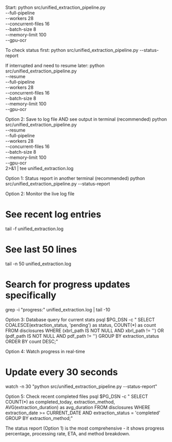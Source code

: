  Start:
  python src/unified_extraction_pipeline.py \
    --full-pipeline \
    --workers 28 \
    --concurrent-files 16 \
    --batch-size 8 \
    --memory-limit 100 \
    --gpu-ocr
  
  To check status first:
  python src/unified_extraction_pipeline.py --status-report

  If interrupted and need to resume later:
  python src/unified_extraction_pipeline.py \
    --resume \
    --full-pipeline \
    --workers 28 \
    --concurrent-files 16 \
    --batch-size 8 \
    --memory-limit 100 \
    --gpu-ocr

  Option 2: Save to log file AND see output in terminal (recommended)
  python src/unified_extraction_pipeline.py \
    --resume \
    --full-pipeline \
    --workers 28 \
    --concurrent-files 16 \
    --batch-size 8 \
    --memory-limit 100 \
    --gpu-ocr \
    2>&1 | tee unified_extraction.log

  Option 1: Status report in another terminal (recommended)
  python src/unified_extraction_pipeline.py --status-report

  Option 2: Monitor the live log file
  # See recent log entries
  tail -f unified_extraction.log

  # See last 50 lines
  tail -n 50 unified_extraction.log

  # Search for progress updates specifically
  grep -i "progress:" unified_extraction.log | tail -10

  Option 3: Database query for current stats
  psql $PG_DSN -c "
  SELECT
      COALESCE(extraction_status, 'pending') as status,
      COUNT(*) as count
  FROM disclosures
  WHERE (xbrl_path IS NOT NULL AND xbrl_path != '')
     OR (pdf_path IS NOT NULL AND pdf_path != '')
  GROUP BY extraction_status
  ORDER BY count DESC;"

  Option 4: Watch progress in real-time
  # Update every 30 seconds
  watch -n 30 "python src/unified_extraction_pipeline.py --status-report"

  Option 5: Check recent completed files
  psql $PG_DSN -c "
  SELECT
      COUNT(*) as completed_today,
      extraction_method,
      AVG(extraction_duration) as avg_duration
  FROM disclosures
  WHERE extraction_date >= CURRENT_DATE
    AND extraction_status = 'completed'
  GROUP BY extraction_method;"

  The status report (Option 1) is the most comprehensive - it shows progress percentage, processing rate, ETA, and method breakdown.  